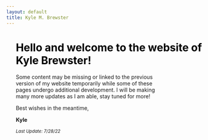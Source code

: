 ```yaml
---
layout: default
title: Kyle M. Brewster
---
```

<html>
    <style>
        .welcoming {
            text-align: left;
            position: relative;
            display: inline-block;
            left: 5%;
	    right: 5%;
	    width: 80%;
        }
    </style>
<body>
    <h1 style="color: black;
        left: 5%; position: relative;">
        Hello and welcome to the website of Kyle Brewster!
    </h1>
    <div class="welcoming">
Some content may be missing or linked to the previous version of my website temporarily while some of these pages undergo additional development. I will be making many more updates as I am able, stay tuned for more!
		<div>
        <p>Best wishes in the meantime,</p>
<p><strong>Kyle</strong></p>
<p><em><sub>Last Update: 7/28/22</sub></em></p>
        </div>
    </div>
</body>
</html>










